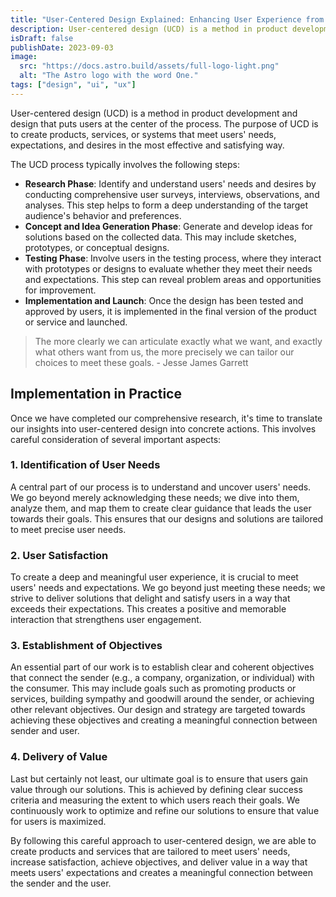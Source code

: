 ```yaml
---
title: "User-Centered Design Explained: Enhancing User Experience from Start to Finish"
description: User-centered design (UCD) is a method in product development and design that puts users at the center of the process.
isDraft: false
publishDate: 2023-09-03
image:
  src: "https://docs.astro.build/assets/full-logo-light.png"
  alt: "The Astro logo with the word One."
tags: ["design", "ui", "ux"]
---
```


User-centered design (UCD) is a method in product development and design that puts users at the center of the process. The purpose of UCD is to create products, services, or systems that meet users' needs, expectations, and desires in the most effective and satisfying way.

<!-- <img src="/images/blog/user-centered-design.png" alt="User Centered design" /> -->

The UCD process typically involves the following steps:

- **Research Phase**: Identify and understand users' needs and desires by conducting comprehensive user surveys, interviews, observations, and analyses. This step helps to form a deep understanding of the target audience's behavior and preferences.
- **Concept and Idea Generation Phase**: Generate and develop ideas for solutions based on the collected data. This may include sketches, prototypes, or conceptual designs.
- **Testing Phase**: Involve users in the testing process, where they interact with prototypes or designs to evaluate whether they meet their needs and expectations. This step can reveal problem areas and opportunities for improvement.
- **Implementation and Launch**: Once the design has been tested and approved by users, it is implemented in the final version of the product or service and launched.

> The more clearly we can articulate exactly what we want, and exactly what others want from us, the more precisely we can tailor our choices to meet these goals. - Jesse James Garrett

## Implementation in Practice

Once we have completed our comprehensive research, it's time to translate our insights into user-centered design into concrete actions. This involves careful consideration of several important aspects:

### 1. Identification of User Needs

A central part of our process is to understand and uncover users' needs. We go beyond merely acknowledging these needs; we dive into them, analyze them, and map them to create clear guidance that leads the user towards their goals. This ensures that our designs and solutions are tailored to meet precise user needs.

### 2. User Satisfaction

To create a deep and meaningful user experience, it is crucial to meet users' needs and expectations. We go beyond just meeting these needs; we strive to deliver solutions that delight and satisfy users in a way that exceeds their expectations. This creates a positive and memorable interaction that strengthens user engagement.

### 3. Establishment of Objectives

An essential part of our work is to establish clear and coherent objectives that connect the sender (e.g., a company, organization, or individual) with the consumer. This may include goals such as promoting products or services, building sympathy and goodwill around the sender, or achieving other relevant objectives. Our design and strategy are targeted towards achieving these objectives and creating a meaningful connection between sender and user.

### 4. Delivery of Value

Last but certainly not least, our ultimate goal is to ensure that users gain value through our solutions. This is achieved by defining clear success criteria and measuring the extent to which users reach their goals. We continuously work to optimize and refine our solutions to ensure that value for users is maximized.

By following this careful approach to user-centered design, we are able to create products and services that are tailored to meet users' needs, increase satisfaction, achieve objectives, and deliver value in a way that meets users' expectations and creates a meaningful connection between the sender and the user.
